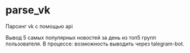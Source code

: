 # parse_vk
Парсинг vk с помощью api

Вывод 5 самых популярных новостей за день из топ5 групп пользователя.
В процессе: возможность выводить через talegram-bot.
